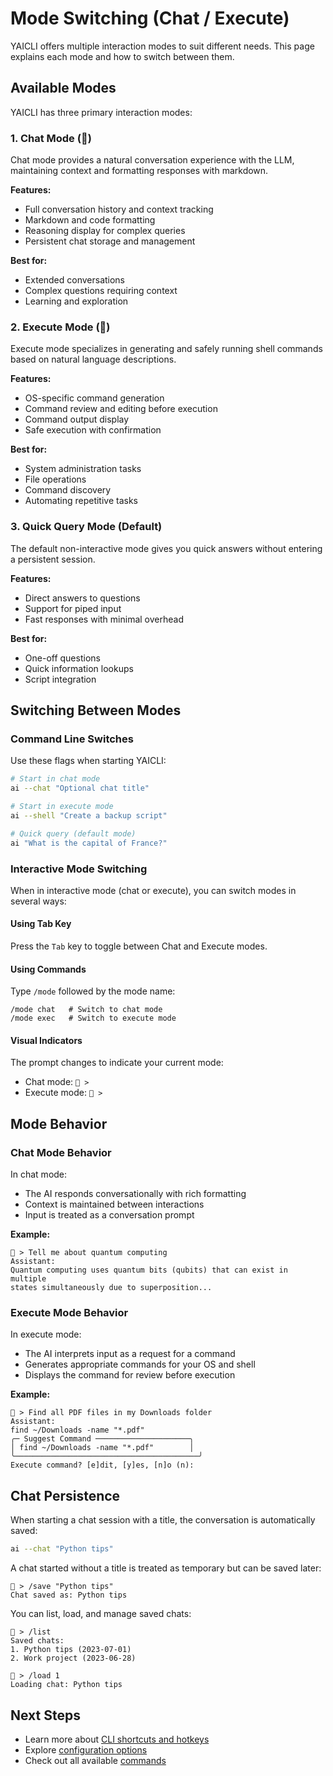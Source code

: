 # Mode Switching (Chat / Execute)

YAICLI offers multiple interaction modes to suit different needs. This page explains each mode and how to switch between them.

## Available Modes

YAICLI has three primary interaction modes:

### 1. Chat Mode (💬)

Chat mode provides a natural conversation experience with the LLM, maintaining context and formatting responses with markdown.

**Features:**
- Full conversation history and context tracking
- Markdown and code formatting
- Reasoning display for complex queries
- Persistent chat storage and management

**Best for:**
- Extended conversations
- Complex questions requiring context
- Learning and exploration

### 2. Execute Mode (🚀)

Execute mode specializes in generating and safely running shell commands based on natural language descriptions.

**Features:**
- OS-specific command generation
- Command review and editing before execution
- Command output display
- Safe execution with confirmation

**Best for:**
- System administration tasks
- File operations
- Command discovery
- Automating repetitive tasks

### 3. Quick Query Mode (Default)

The default non-interactive mode gives you quick answers without entering a persistent session.

**Features:**
- Direct answers to questions
- Support for piped input
- Fast responses with minimal overhead

**Best for:**
- One-off questions
- Quick information lookups
- Script integration

## Switching Between Modes

### Command Line Switches

Use these flags when starting YAICLI:

```bash
# Start in chat mode
ai --chat "Optional chat title"

# Start in execute mode
ai --shell "Create a backup script"

# Quick query (default mode)
ai "What is the capital of France?"
```

### Interactive Mode Switching

When in interactive mode (chat or execute), you can switch modes in several ways:

#### Using Tab Key

Press the `Tab` key to toggle between Chat and Execute modes.

#### Using Commands

Type `/mode` followed by the mode name:

```
/mode chat   # Switch to chat mode
/mode exec   # Switch to execute mode
```

#### Visual Indicators

The prompt changes to indicate your current mode:
- Chat mode: `💬 >`
- Execute mode: `🚀 >`

## Mode Behavior

### Chat Mode Behavior

In chat mode:
- The AI responds conversationally with rich formatting
- Context is maintained between interactions
- Input is treated as a conversation prompt

**Example:**
```
💬 > Tell me about quantum computing
Assistant:
Quantum computing uses quantum bits (qubits) that can exist in multiple 
states simultaneously due to superposition...
```

### Execute Mode Behavior

In execute mode:
- The AI interprets input as a request for a command
- Generates appropriate commands for your OS and shell
- Displays the command for review before execution

**Example:**
```
🚀 > Find all PDF files in my Downloads folder
Assistant:
find ~/Downloads -name "*.pdf"
╭─ Suggest Command ─────────────────────╮
│ find ~/Downloads -name "*.pdf"        │
╰─────────────────────────────────────────╯
Execute command? [e]dit, [y]es, [n]o (n): 
```

## Chat Persistence

When starting a chat session with a title, the conversation is automatically saved:

```bash
ai --chat "Python tips"
```

A chat started without a title is treated as temporary but can be saved later:

```
💬 > /save "Python tips"
Chat saved as: Python tips
```

You can list, load, and manage saved chats:

```
💬 > /list
Saved chats:
1. Python tips (2023-07-01)
2. Work project (2023-06-28)

💬 > /load 1
Loading chat: Python tips
```

## Next Steps

- Learn more about [CLI shortcuts and hotkeys](cli.md)
- Explore [configuration options](configuration.md)
- Check out all available [commands](commands.md)
